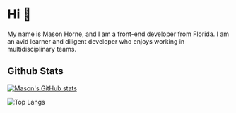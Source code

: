 # Hi 👋
My name is Mason Horne, and I am a front-end developer from Florida. I am an avid learner and diligent developer who enjoys working in multidisciplinary teams.
## Github Stats
[![Mason's GitHub stats](https://github-readme-stats.vercel.app/api?username=masonscotthorne)](https://github.com/anuraghazra/github-readme-stats)

![Top Langs](https://github-readme-stats.vercel.app/api/top-langs/?username=anuraghazra&layout=compact)
